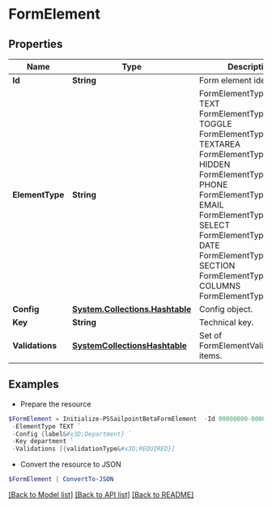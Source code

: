 # FormElement
## Properties

Name | Type | Description | Notes
------------ | ------------- | ------------- | -------------
**Id** | **String** | Form element identifier. | [optional] 
**ElementType** | **String** | FormElementType value.  TEXT FormElementTypeText TOGGLE FormElementTypeToggle TEXTAREA FormElementTypeTextArea HIDDEN FormElementTypeHidden PHONE FormElementTypePhone EMAIL FormElementTypeEmail SELECT FormElementTypeSelect DATE FormElementTypeDate SECTION FormElementTypeSection COLUMNS FormElementTypeColumns | [optional] 
**Config** | [**System.Collections.Hashtable**](SystemCollectionsHashtable.md) | Config object. | [optional] 
**Key** | **String** | Technical key. | [optional] 
**Validations** | [**SystemCollectionsHashtable**](.md) | Set of FormElementValidation items. | [optional] 

## Examples

- Prepare the resource
```powershell
$FormElement = Initialize-PSSailpointBetaFormElement  -Id 00000000-0000-0000-0000-000000000000 `
 -ElementType TEXT `
 -Config {label&#x3D;Department} `
 -Key department `
 -Validations [{validationType&#x3D;REQUIRED}]
```

- Convert the resource to JSON
```powershell
$FormElement | ConvertTo-JSON
```

[[Back to Model list]](../README.md#documentation-for-models) [[Back to API list]](../README.md#documentation-for-api-endpoints) [[Back to README]](../README.md)

